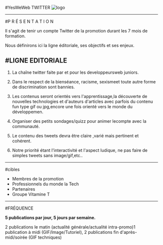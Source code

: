 #YesWeWeb TWITTER 
![logo](https://www.crhoy.com/wp-content/uploads/2012/03/twitter-evolution-360.jpg)

---

#P R É S E N T A T I O N

Il s'agit de tenir un compte Twitter de la promotion durant les 7 mois de formation.  

Nous définirons ici la ligne éditoriale, ses objectifs et ses enjeux.

#LIGNE EDITORIALE 
----



1. La chaîne twitter faite par et pour les developpeursweb juniors.  

2. Dans le respect de la bienséance, racisme, sexismeet toute autre forme de discrimination sont bannies.  

3. Les contenus seront orientés vers l'apprentissage,la découverte de nouvelles technologies et d'auteurs d'articles avec parfois du contenu fun type gif ou jpg,encore une fois orienté vers le monde du développemen.

4. Organiser des petits sondages/quizz pour animer lecompte avec la communauté.

5. Le contenu des tweets devra être claire ,varié mais pertinent et cohérent.

6. Notre priorité étant l'interactivité et l'aspect ludique, ne pas faire de simples tweets sans image/gif,etc..

----

#cibles

- Membres de la promotion
- Professionnels du monde la Tech
- Partenaires
- Groupe Vitamine T

---

#FRÉQUENCE

**5 publications par jour, 5 jours par semaine.**  

2 publications le matin (actualité générale/actualité intra-promo)1 publication à midi (GIF/Image/Tutoriel), 2 publications fin d'après-midi/soirée (GIF techniques)

